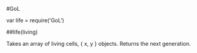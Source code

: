 #GoL

var life = require('GoL')

##life(living)

Takes an array of living cells, { x, y } objects.
Returns the next generation.

